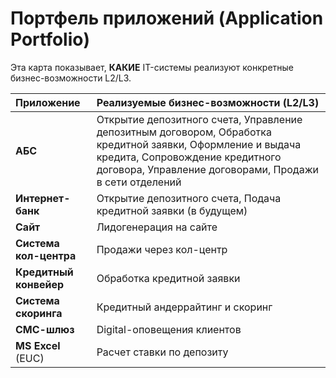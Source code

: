 # Портфель приложений (Application Portfolio)

Эта карта показывает, **КАКИЕ** IT-системы реализуют конкретные бизнес-возможности L2/L3.

| Приложение | Реализуемые бизнес-возможности (L2/L3) |
| :--- | :--- |
| **АБС** | Открытие депозитного счета, Управление депозитным договором, Обработка кредитной заявки, Оформление и выдача кредита, Сопровождение кредитного договора, Управление договорами, Продажи в сети отделений |
| **Интернет-банк** | Открытие депозитного счета, Подача кредитной заявки (в будущем) |
| **Сайт** | Лидогенерация на сайте |
| **Система кол-центра** | Продажи через кол-центр |
| **Кредитный конвейер** | Обработка кредитной заявки |
| **Система скоринга** | Кредитный андеррайтинг и скоринг |
| **СМС-шлюз** | Digital-оповещения клиентов |
| **MS Excel** (EUC) | Расчет ставки по депозиту |
